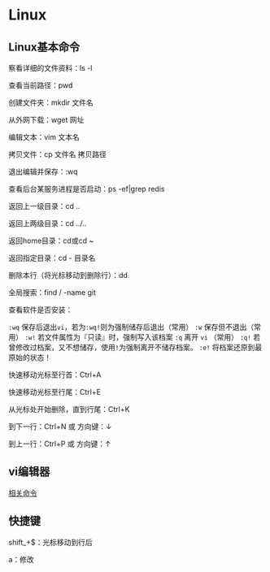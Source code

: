 # Linux

## Linux基本命令

察看详细的文件资料：ls -l

查看当前路径：pwd

创建文件夹：mkdir 文件名

从外网下载：wget 网址

编辑文本：vim 文本名

拷贝文件：cp 文件名 拷贝路径

退出编辑并保存：:wq

查看后台某服务进程是否启动：ps -ef|grep redis

返回上一级目录：cd ..                  

返回上两级目录：cd ../..               

返回home目录：cd或cd ~           

返回指定目录：cd - 目录名       

删除本行（将光标移动到删除行）：dd

全局搜索：find / -name git

查看软件是否安装：

`:wq` 保存后退出`vi`，若为`:wq!`则为强制储存后退出（常用）
`:w` 保存但不退出（常用）
`:w!` 若文件属性为『只读』时，强制写入该档案
`:q` 离开 `vi` （常用）
`:q!` 若曾修改过档案，又不想储存，使用`!`为强制离开不储存档案。
`:e!` 将档案还原到最原始的状态！

快速移动光标至行首：Ctrl+A

快速移动光标至行尾：Ctrl+E

从光标处开始删除，直到行尾：Ctrl+K

到下一行：Ctrl+N 或 方向键：↓

到上一行：Ctrl+P 或 方向键：↑



## vi编辑器

[相关命令](https://www.qikegu.com/docs/1902)



## 快捷键

shift_+$：光标移动到行后

a：修改